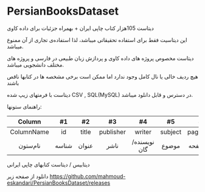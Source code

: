 # PersianBooksDataset
دیتاست 105هزار کتاب چاپی ایران + بهمراه جزئیات برای داده کاوی

این دیتاسیت فقط برای استفاده تحقیقاتی میباشد، لذا استفاده‌ی تجاری از آن ممنوع میباشد.

دیتاست مخصوص پروژه های داده کاوی و پردازش زبان طبیعی در فارسی و پروژه های مختلف دانشجویی میباشد.

هیچ ردیف خالی یا نال کامل وجود ندارد اما ممکن است برخی مشخصه ها در کتابها ناقص باشند

دیتاست با فرمتهای زیپ شده CSV , SQL(MySQL)
در دسترس و قابل دانلود میباشد.

راهنمای ستونها:

| Column | #1 | #2 | #3 | #4 | #5 | #6 | #7 | #8 | #9 | #10 | #11 | #12 | #13 | #14 | #15 |
| :---: | :---: | :---: | :---: | :---: | :---: | :---: | :---: | :---: | :---: | :---: | :---: | :---: | :---: | :---: | :---: |
| ColumnName | id | title | publisher | writer | subject | page_num | size | cover_type | publish_date | turn_published | publish_place | Counters | Shabok | Dewey_category | language 
| نام‌ستون | شناسه | عنوان | ناشر | نویسنده/گان | موضوع | تعدادصفحه | قطع | نوع‌جلد | تاریخ‌انتشار | نوبت‌چاپ | محل‌نشر | شمارگان | شابک | رده‌دیوی | زبان |

دیتابیس / دیتاست کتابهای چاپی ایرانی

دانلود از صفحه زیر
https://github.com/mahmoud-eskandari/PersianBooksDataset/releases
